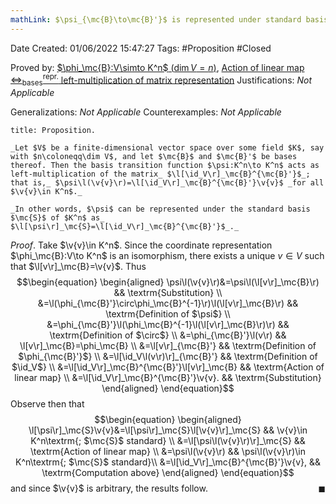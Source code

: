 ```yaml
---
mathLink: $\psi_{\mc{B}\to\mc{B}'}$ is represented under standard basis by $\l[\id_V\r]_\mc{B}^{\mc{B}'}$
---
```


<div class="topSpace"></div>

Date Created: 01/06/2022 15:47:27
Tags: #Proposition #Closed

Proved by: [$\phi_\mc{B}:V\simto K^n$ ($\dim V=n$)](Linear%20isomorphism%20between%20finite-dim%20vector%20spaces%20and%20tuple%20spaces.md), [Action of linear map $\Leftrightarrow^\textrm{repr.}_\textrm{bases}$ left-multiplication of matrix representation](Action%20of%20linear%20map%20repr%20under%20basis%20left-multiplication%20of%20matrix%20representation.md)
Justifications: _Not Applicable_

Generalizations: _Not Applicable_
Counterexamples: _Not Applicable_

``` ad-Proposition
title: Proposition.

_Let $V$ be a finite-dimensional vector space over some field $K$, say with $n\coloneqq\dim V$, and let $\mc{B}$ and $\mc{B}'$ be bases thereof. Then the basis transition function $\psi:K^n\to K^n$ acts as left-multiplication of the matrix_ $\l[\id_V\r]_\mc{B}^{\mc{B}'}$_; that is,_ $\psi\l(\v{v}\r)=\l[\id_V\r]_\mc{B}^{\mc{B}'}\v{v}$ _for all $\v{v}\in K^n$._

_In other words, $\psi$ can be represented under the standard basis $\mc{S}$ of $K^n$ as_ $\l[\psi\r]_\mc{S}=\l[\id_V\r]_\mc{B}^{\mc{B}'}$_._

```

_Proof_. Take $\v{v}\in K^n$. Since the coordinate representation $\phi_\mc{B}:V\to K^n$ is an isomorphism, there exists a unique $v\in V$ such that $\l[v\r]_\mc{B}=\v{v}$. Thus
$$\begin{equation}
    \begin{aligned}
        \psi\l(\v{v}\r)&=\psi\l(\l[v\r]_\mc{B}\r) && \textrm{Substitution} \\
        &=\l(\phi_{\mc{B}'}\circ\phi_\mc{B}^{-1}\r)\l(\l[v\r]_\mc{B}\r) && \textrm{Definition of $\psi$} \\
        &=\phi_{\mc{B}'}\l(\phi_\mc{B}^{-1}\l(\l[v\r]_\mc{B}\r)\r) && \textrm{Definition of $\circ$} \\
        &=\phi_{\mc{B}'}\l(v\r) && \l[v\r]_\mc{B}=\phi_\mc{B} \\
        &=\l[v\r]_{\mc{B}'} && \textrm{Definition of $\phi_{\mc{B}'}$} \\
        &=\l[\id_V\l(v\r)\r]_{\mc{B}'} && \textrm{Definition of $\id_V$} \\
        &=\l[\id_V\r]_\mc{B}^{\mc{B}'}\l[v\r]_\mc{B} && \textrm{Action of linear map} \\
        &=\l[\id_V\r]_\mc{B}^{\mc{B}'}\v{v}. && \textrm{Substitution}
    \end{aligned}
\end{equation}$$
Observe then that
$$\begin{equation}
    \begin{aligned}
        \l[\psi\r]_\mc{S}\v{v}&=\l[\psi\r]_\mc{S}\l[\v{v}\r]_\mc{S} && \v{v}\in K^n\textrm{; $\mc{S}$ standard} \\
        &=\l[\psi\l(\v{v}\r)\r]_\mc{S} && \textrm{Action of linear map} \\
        &=\psi\l(\v{v}\r) && \psi\l(\v{v}\r)\in K^n\textrm{; $\mc{S}$ standard}\\
        &=\l[\id_V\r]_\mc{B}^{\mc{B}'}\v{v}, && \textrm{Computation above}
    \end{aligned}
\end{equation}$$
and since $\v{v}$ is arbitrary, the results follow.<span style="float:right;">$\blacksquare$</span>
